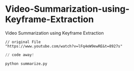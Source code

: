 # Video-Summarization-using-Keyframe-Extraction
Video Summarization using Keyframe Extraction 

```
// original File
"https://www.youtube.com/watch?v=lFq4eW9ewRE&t=8927s"
```

```python
// code away!

python summarize.py

```


